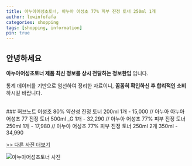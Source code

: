 ```yaml
---
title: 아누아어성초토너, 아누아 어성초 77% 피부 진정 토너 250ml 1개
author: lowinfofafa
categories: shopping
tags: [shopping, information]
pin: true
---
```


## 안녕하세요

**아누아어성초토너 제품 최신 정보를 상시 전달하는 정보한입** 입니다.

통계 데이터를 기반으로 엄선하여 정리한 자료이니, **꼼꼼히 확인하신 후 합리적인 소비**하시길 바랍니다.

<br >
### 허브노트 어성초 80% 약산성 진정 토너 200ml 1개 - 15,000 // 아누아 아누아 어성초 77 진정 토너 500ml _G 1개 - 32,290 // 아누아 어성초 77% 피부 진정 토너 250ml 1개 - 17,980 // 아누아 어성초 77% 피부 진정 토너 250ml 2개 350ml - 34,990

[>> 다른 사진 더보기](https://chengsprint.mycafe24.com/%ec%95%84%eb%88%84%ec%95%84%ec%96%b4%ec%84%b1%ec%b4%88%ed%86%a0%eb%84%88-%ec%95%84%eb%88%84%ec%95%84%ec%96%b4%ec%84%b1%ec%b4%8877%ec%a7%84%ec%a0%95%ed%86%a0%eb%84%88250ml-%ec%95%84%eb%88%84/)

![아누아어성초토너 사진](https://thumbnail6.coupangcdn.com/thumbnails/remote/230x230ex/image/vendor_inventory/a69f/ed1009a18b5dc33e492af83f59779dc778d2ba65901f5f3d6d1df9d32883.jpg)
                                